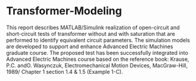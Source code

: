 Transformer-Modeling
====================

This report describes MATLAB/Simulink realization of open-circuit and short-circuit tests of transformer without 
and with saturation that are performed to identify equivalent circuit parameters. The simulation models are developed 
to support and enhance Advanced Electric Machines graduate course. The proposed test has been successfully integrated 
into Advanced Electric Machines course based on the reference book: Krause, P.C. andO. Wasynczuk, Electromechanical 
Motion Devices, MacGraw-Hill, 1989/ Chapter 1 section 1.4 & 1.5 (Example 1-C).
